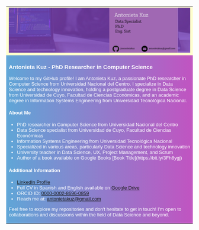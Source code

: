 <table>
   <tr>
      <td bgcolor="#ffffcc">
         <font size=1 face="verdana, arial, helvetica">
            <img src="assets/cover.jpg">
         </font>
      </td>
   </tr>
   <tr>
      <td style="background: linear-gradient(to right, #5FA6D7, #C154C1);">
         <font face="verdana, arial, helvetica" size=2 color="#ffffff">
            <h3>Antonieta Kuz - PhD Researcher in Computer Science</h3>
            <p>Welcome to my GitHub profile! I am Antonieta Kuz, a passionate PhD researcher in Computer Science from Universidad Nacional del Centro. I specialize in Data Science and technology innovation, holding a postgraduate degree in Data Science from Universidad de Cuyo, Facultad de Ciencias Económicas, and an academic degree in Information Systems Engineering from Universidad Tecnológica Nacional.</p>
            <h4>About Me</h4>
            <ul>
               <li>PhD researcher in Computer Science from Universidad Nacional del Centro</li>
               <li>Data Science specialist from Universidad de Cuyo, Facultad de Ciencias Económicas</li>
               <li>Information Systems Engineering from Universidad Tecnológica Nacional</li>
               <li>Specialized in various areas, particularly Data Science and technology innovation</li>
               <li>University teacher in Data Science, UX, Project Management, and Scrum</li>
               <li>Author of a book available on Google Books [Book Title](https://bit.ly/3Fh8ygj)</li>
            </ul>
            <h4>Additional Information</h4>
            <ul>
               <li><a href="https://www.linkedin.com/in/antonietakuz/">LinkedIn Profile</a></li>
               <li>Full CV in Spanish and English available on <a href="https://lc.cx/E-Vtx3">Google Drive</a></li>
               <li>ORCID ID: <a href="https://orcid.org/0000-0002-8696-0859">0000-0002-8696-0859</a></li>
               <li>Reach me at: <a href="mailto:antonietakuz@gmail.com">antonietakuz@gmail.com</a></li>
            </ul>
            <p>Feel free to explore my repositories and don't hesitate to get in touch! I'm open to collaborations and discussions within the field of Data Science and beyond.</p>
         </font>
      </td>
   </tr>
</table>







